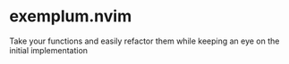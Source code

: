 # exemplum.nvim
Take your functions and easily refactor them while keeping an eye on the initial implementation
